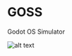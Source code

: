 # GOSS
Godot OS Simulator

![alt text](https://github.com/kewsonagi/GOSS/blob/main/Screenshot%202025-08-10%20183539.png?raw=true)

